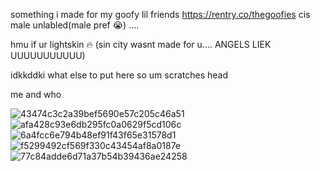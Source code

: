 something i made for my goofy lil friends https://rentry.co/thegoofies
cis male unlabled(male pref 😭) ....

hmu if ur lightskin 🔥 (sin city wasnt made for u.... ANGELS LIEK UUUUUUUUUUU)

idkkddki what else to put here so um scratches head

me and who

![43474c3c2a39bef5690e57c205c46a51](https://user-images.githubusercontent.com/116604368/208295395-129afc55-096a-486a-9f6b-a505f0bc7bcc.jpg)![afa428c93e6db295fc0a0629f5cd106c](https://user-images.githubusercontent.com/116604368/208295467-b1e72cc9-8296-4a9c-b6c9-51142ccc9366.jpg)
![6a4fcc6e794b48ef91f43f65e31578d1](https://user-images.githubusercontent.com/116604368/208295531-b8208fd1-c4b8-4121-910f-d2fc815d4b28.jpg)![f5299492cf569f330c43454af8a0187e](https://user-images.githubusercontent.com/116604368/208295688-58ac2e5f-1e4d-4d48-96da-87ba7afd7806.jpg)![77c84adde6d71a37b54b39436ae24258](https://user-images.githubusercontent.com/116604368/208295735-99bbfa47-394c-46fd-b667-8bc87021498f.jpg)
